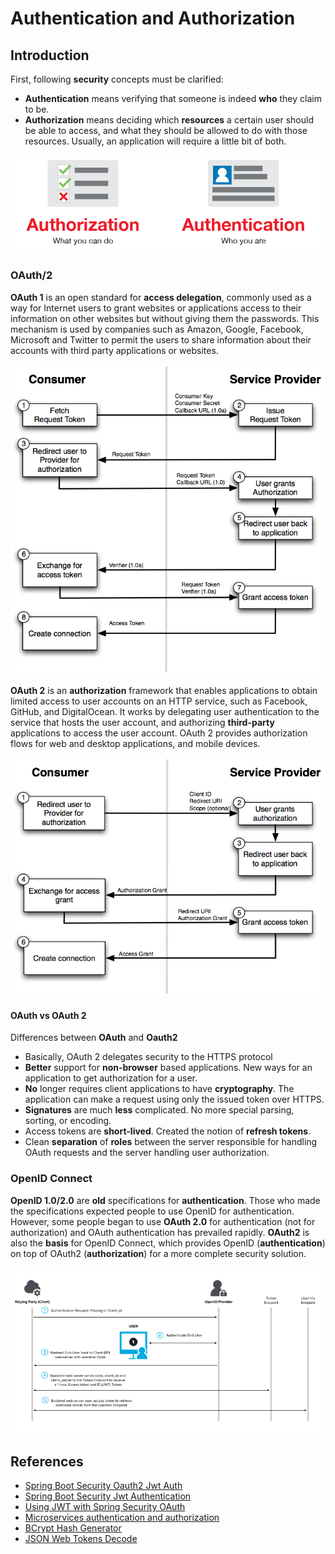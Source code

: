 # Authentication and Authorization

## Introduction

First, following **security** concepts must be clarified:

- **Authentication** means verifying that someone is indeed **who** they claim to be.
- **Authorization** means deciding which **resources** a certain user should be able to access, and what they should be allowed to do with those resources. Usually, an application will require a little bit of both.

![Authentication and Authorization](images/aa.png)

### OAuth/2

**OAuth 1** is an open standard for **access delegation**, commonly used as a way for Internet users to grant websites or applications access to their information on other websites but without giving them the passwords. This mechanism is used by companies such as Amazon, Google, Facebook, Microsoft and Twitter to permit the users to share information about their accounts with third party applications or websites.

![OAuth 1](images/oauth1.png)

**OAuth 2** is an **authorization** framework that enables applications to obtain limited access to user accounts on an HTTP service, such as Facebook, GitHub, and DigitalOcean. It works by delegating user authentication to the service that hosts the user account, and authorizing **third-party** applications to access the user account. OAuth 2 provides authorization flows for web and desktop applications, and mobile devices.

![OAuth 2](images/oauth2.png)

#### OAuth vs OAuth 2

Differences between **OAuth** and **Oauth2**

- Basically, OAuth 2 delegates security to the HTTPS protocol
- **Better** support for **non-browser** based applications. New ways for an application to get authorization for a user.
- **No** longer requires client applications to have **cryptography**.  The application can make a request using only the issued token over HTTPS.
- **Signatures** are much **less** complicated. No more special parsing, sorting, or encoding.
- Access tokens are **short-lived**. Created the notion of **refresh tokens**.
- Clean **separation** of **roles** between the server responsible for handling OAuth requests and the server handling user authorization.

### OpenID Connect

**OpenID 1.0/2.0** are **old** specifications for **authentication**. Those who made the specifications expected people to use OpenID for authentication. However, some people began to use **OAuth 2.0** for authentication (not for authorization) and OAuth authentication has prevailed rapidly. **OAuth2** is also the **basis** for OpenID Connect, which provides OpenID (**authentication**) on top of OAuth2 (**authorization**) for a more complete security solution.

![OpenID Connect](images/oidc-basic-flow.png)

## References

- [Spring Boot Security Oauth2 Jwt Auth ](https://www.devglan.com/spring-security/spring-boot-oauth2-jwt-example)
- [Spring Boot Security Jwt Authentication](https://www.devglan.com/spring-security/spring-boot-jwt-auth)
- [Using JWT with Spring Security OAuth](https://www.baeldung.com/spring-security-oauth-jwt)
- [Microservices authentication and authorization](https://medium.com/tech-tajawal/microservice-authentication-and-authorization-solutions-e0e5e74b248a)
- [BCrypt Hash Generator](https://www.browserling.com/tools/bcrypt)
- [JSON Web Tokens Decode](https://jwt.io/)